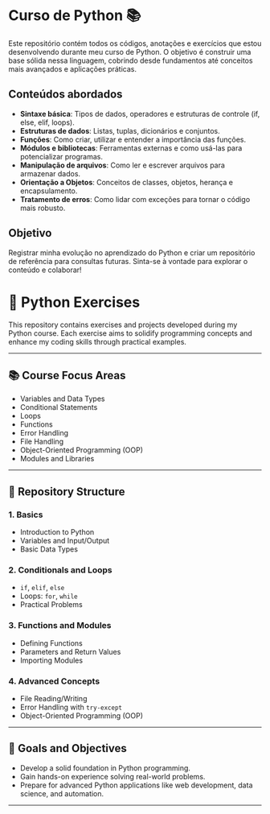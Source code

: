 
# Curso de Python 📚

Este repositório contém todos os códigos, anotações e exercícios que estou desenvolvendo durante meu curso de Python. O objetivo é construir uma base sólida nessa linguagem, cobrindo desde fundamentos até conceitos mais avançados e aplicações práticas.

## Conteúdos abordados
- **Sintaxe básica**: Tipos de dados, operadores e estruturas de controle (if, else, elif, loops).
- **Estruturas de dados**: Listas, tuplas, dicionários e conjuntos.
- **Funções**: Como criar, utilizar e entender a importância das funções.
- **Módulos e bibliotecas**: Ferramentas externas e como usá-las para potencializar programas.
- **Manipulação de arquivos**: Como ler e escrever arquivos para armazenar dados.
- **Orientação a Objetos**: Conceitos de classes, objetos, herança e encapsulamento.
- **Tratamento de erros**: Como lidar com exceções para tornar o código mais robusto.

## Objetivo
Registrar minha evolução no aprendizado do Python e criar um repositório de referência para consultas futuras. Sinta-se à vontade para explorar o conteúdo e colaborar!

# 🐍 **Python Exercises**  

This repository contains exercises and projects developed during my Python course. Each exercise aims to solidify programming concepts and enhance my coding skills through practical examples.  

---

## 📚 **Course Focus Areas**  
- Variables and Data Types  
- Conditional Statements  
- Loops  
- Functions  
- Error Handling  
- File Handling  
- Object-Oriented Programming (OOP)  
- Modules and Libraries  

---

## 📂 **Repository Structure**  

### **1. Basics**  
- Introduction to Python  
- Variables and Input/Output  
- Basic Data Types  

### **2. Conditionals and Loops**  
- `if`, `elif`, `else`  
- Loops: `for`, `while`  
- Practical Problems  

### **3. Functions and Modules**  
- Defining Functions  
- Parameters and Return Values  
- Importing Modules  

### **4. Advanced Concepts**  
- File Reading/Writing  
- Error Handling with `try-except`  
- Object-Oriented Programming (OOP)  

---

## 🚀 **Goals and Objectives**  
- Develop a solid foundation in Python programming.  
- Gain hands-on experience solving real-world problems.  
- Prepare for advanced Python applications like web development, data science, and automation.  

---
